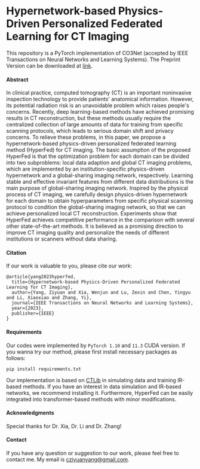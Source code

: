 # Hypernetwork-based Physics-Driven Personalized Federated Learning for CT Imaging

This repository is a PyTorch implementation of CO3Net (accepted by IEEE Transactions on Neural Networks and Learning Systems). The Preprint Version can be downloaded at [link](https://ieeexplore.ieee.org/document/10361833).

#### Abstract
In clinical practice, computed tomography (CT) is an important noninvasive inspection technology to provide patients' anatomical information. However, its potential radiation risk is an unavoidable problem which raises people's concerns. Recently, deep learning-based methods have achieved promising results in CT reconstruction, but these methods usually require the centralized collection of large amounts of data for training from specific scanning protocols, which leads to serious domain shift and privacy concerns. To relieve these problems, in this paper, we propose a hypernetwork-based physics-driven personalized federated learning method (HyperFed) for CT imaging. The basic assumption of the proposed HyperFed is that the optimization problem for each domain can be divided into two subproblems: local data adaption and global CT imaging problems, which are implemented by an institution-specific physics-driven hypernetwork and a global-sharing imaging network, respectively. Learning stable and effective invariant features from different data distributions is the main purpose of global-sharing imaging network. Inspired by the physical process of CT imaging, we carefully design physics-driven hypernetwork for each domain to obtain hyperparameters from specific physical scanning protocol to condition the global-sharing imaging network, so that we can achieve personalized local CT reconstruction. Experiments show that HyperFed achieves competitive performance in the comparison with several other state-of-the-art methods. It is believed as a promising direction to improve CT imaging quality and personalize the needs of different institutions or scanners without data sharing.


#### Citation
If our work is valuable to you, please cite our work:
```
@article{yang2023hyperfed,
  title={Hypernetwork-based Physics-Driven Personalized Federated Learning for CT Imaging},
  author={Yang, Ziyuan and Xia, Wenjun and Lu, Zexin and Chen, Yingyu and Li, Xiaoxiao and Zhang, Yi},
  journal={IEEE Transactions on Neural Networks and Learning Systems},
  year={2023},
  publisher={IEEE}
}
```


#### Requirements

Our codes were implemented by ```PyTorch 1.10``` and ```11.3``` CUDA version. If you wanna try our method, please first install necessary packages as follows:

```
pip install requirements.txt
```

Our implementation is based on [CTLib](https://github.com/xiawj-hub/CTLIB) in simulating data and training IR-based methods. If you have an interest in data simulation and IR-based networks, we recommend installing it. Furthermore, HyperFed can be easily integrated into transformer-based methods with minor modifications.

#### Acknowledgments
Special thanks for Dr. Xia, Dr. Li and Dr. Zhang!

#### Contact
If you have any question or suggestion to our work, please feel free to contact me. My email is cziyuanyang@gmail.com.

